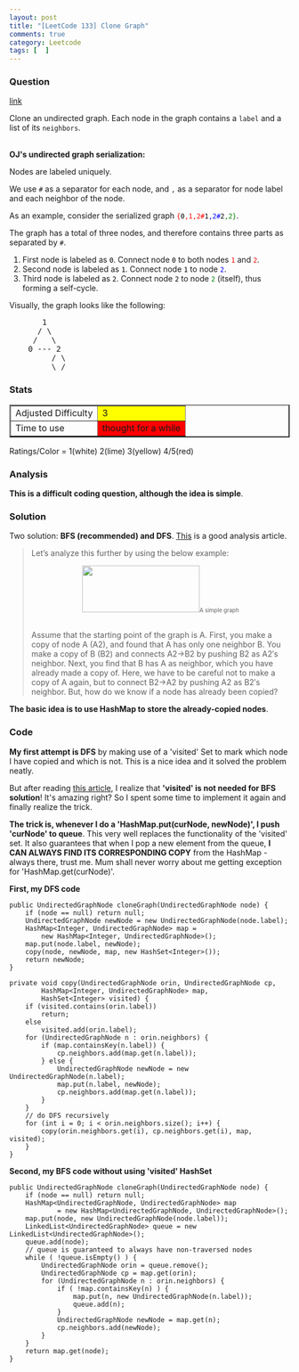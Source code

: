 ```yaml
---
layout: post
title: "[LeetCode 133] Clone Graph"
comments: true
category: Leetcode
tags: [  ]
---
```



### Question 
[link](putlinkhereputlinkhereputlinkhereputlinkhere)

<div class="question-content bg-color bg-img font-color">

<p class="font-color"></p><p class="font-color">
Clone an undirected graph. Each node in the graph contains a <code>label</code> and a list of its <code>neighbors</code>.
</p>

<div class="bg-color bg-img font-color">
<br>
<b>OJ's undirected graph serialization:</b>

<p class="font-color">
Nodes are labeled uniquely.
</p>

We use <code>#</code> as a separator for each node, and <code>,</code> as a separator for node label and each neighbor of the node.
<p class="font-color"></p>

<p class="font-color">
As an example, consider the serialized graph <code><font color="red">{<font color="black">0</font>,1,2#</font><font color="blue"><font color="black">1</font>,2#</font><font color="green"><font color="black">2</font>,2}</font></code>.
</p>

<p class="font-color">
The graph has a total of three nodes, and therefore contains three parts as separated by <code>#</code>.
</p><ol>
<li>First node is labeled as <code><font color="black">0</font></code>. Connect node <code><font color="black">0</font></code> to both nodes <code><font color="red">1</font></code> and <code><font color="red">2</font></code>.</li>
<li>Second node is labeled as <code><font color="black">1</font></code>. Connect node <code><font color="black">1</font></code> to node <code><font color="blue">2</font></code>.</li>
<li>Third node is labeled as <code><font color="black">2</font></code>. Connect node <code><font color="black">2</font></code> to node <code><font color="green">2</font></code> (itself), thus forming a self-cycle.</li>
</ol>
<p class="font-color"></p>

<p class="font-color">
Visually, the graph looks like the following:
</p><pre class="bg-color bg-img font-color">       1
      / \
     /   \
    0 --- 2
         / \
         \_/
</pre>
<p class="font-color"></p>

</div><p class="font-color"></p>
</div>

### Stats
<table border="2">
	<tr>
		<td>Adjusted Difficulty</td>
		<td bgcolor="yellow">3</td>
	</tr>
	<tr>
		<td>Time to use</td>
		<td bgcolor="red">thought for a while</td>
	</tr>
</table>

Ratings/Color = 1(white) 2(lime) 3(yellow) 4/5(red)

### Analysis

__This is a difficult coding question, although the idea is simple__. 

### Solution

Two solution: __BFS (recommended) and DFS__. [This](http://leetcode.com/2012/05/clone-graph-part-i.html) is a good analysis article. 

<blockquote cite="http://leetcode.com/2012/05/clone-graph-part-i.html">
<p>Let’s analyze this further by using the below example:</p>
<div style="text-align: center; margin-bottom: 30px;"> <a href="http://www.leetcode.com/wp-content/uploads/2012/05/graph.png"><img src="http://www.leetcode.com/wp-content/uploads/2012/05/graph.png" alt="" title="graph" width="211" height="84" class="aligncenter size-full wp-image-1365"></a><span style="font-size: x-small;">A simple graph</span></div>
<p>Assume that the starting point of the graph is A. First, you make a copy of node A (A2), and found that A has only one neighbor B. You make a copy of B (B2) and connects A2-&gt;B2 by pushing B2 as A2′s neighbor. Next, you find that B has A as neighbor, which you have already made a copy of. Here, we have to be careful not to make a copy of A again, but to connect B2-&gt;A2 by pushing A2 as B2′s neighbor. But, how do we know if a node has already been copied?</p>
</blockquote>

__The basic idea is to use HashMap to store the already-copied nodes__. 

### Code

__My first attempt is DFS__ by making use of a 'visited' Set to mark which node I have copied and which is not. This is a nice idea and it solved the problem neatly. 

But after reading [this article](http://www.programcreek.com/2012/12/leetcode-clone-graph-java/), I realize that __'visited' is not needed for BFS solution__! It's amazing right? So I spent some time to implement it again and finally realize the trick. 

__The trick is, whenever I do a 'HashMap.put(curNode, newNode)', I push 'curNode' to queue__. This very well replaces the functionality of the 'visited' set. It also guarantees that when I pop a new element from the queue, __I CAN ALWAYS FIND ITS CORRESPONDING COPY__ from the HashMap - always there, trust me. Mum shall never worry about me getting exception for 'HashMap.get(curNode)'. 

__First, my DFS code__

	public UndirectedGraphNode cloneGraph(UndirectedGraphNode node) {
	    if (node == null) return null;
		UndirectedGraphNode newNode = new UndirectedGraphNode(node.label);
		HashMap<Integer, UndirectedGraphNode> map = 
		    new HashMap<Integer, UndirectedGraphNode>();
		map.put(node.label, newNode);
		copy(node, newNode, map, new HashSet<Integer>());
		return newNode;
	}

	private void copy(UndirectedGraphNode orin, UndirectedGraphNode cp,
			HashMap<Integer, UndirectedGraphNode> map,
			HashSet<Integer> visited) {
		if (visited.contains(orin.label))
			return;
		else
			visited.add(orin.label);
		for (UndirectedGraphNode n : orin.neighbors) {
			if (map.containsKey(n.label)) {
				cp.neighbors.add(map.get(n.label));
			} else {
				UndirectedGraphNode newNode = new UndirectedGraphNode(n.label);
				map.put(n.label, newNode);
				cp.neighbors.add(map.get(n.label));
			}
		}
		// do DFS recursively
		for (int i = 0; i < orin.neighbors.size(); i++) {
			copy(orin.neighbors.get(i), cp.neighbors.get(i), map, visited);
		}
	}

__Second, my BFS code without using 'visited' HashSet__

	public UndirectedGraphNode cloneGraph(UndirectedGraphNode node) {
		if (node == null) return null;
		HashMap<UndirectedGraphNode, UndirectedGraphNode> map 
		        = new HashMap<UndirectedGraphNode, UndirectedGraphNode>();
		map.put(node, new UndirectedGraphNode(node.label));
		LinkedList<UndirectedGraphNode> queue = new LinkedList<UndirectedGraphNode>();
		queue.add(node);
		// queue is guaranteed to always have non-traversed nodes
		while ( !queue.isEmpty() ) {
		    UndirectedGraphNode orin = queue.remove();
		    UndirectedGraphNode cp = map.get(orin);
		    for (UndirectedGraphNode n : orin.neighbors) {
    			if ( !map.containsKey(n) ) {
    				map.put(n, new UndirectedGraphNode(n.label));
					queue.add(n);
    			}
				UndirectedGraphNode newNode = map.get(n);
				cp.neighbors.add(newNode);
    		}
		}
		return map.get(node);
	}
